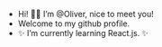 - Hi! :wave::grinning: I’m @Oliver, nice to meet you!
- Welcome to my github profile.
- ✨ I’m currently learning React.js. ✨
